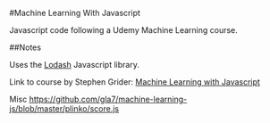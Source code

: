 #Machine Learning With Javascript

Javascript code following a Udemy Machine Learning course. 

##Notes

Uses the [Lodash](https://lodash.com/) Javascript library.

Link to course by Stephen Grider: [Machine Learning with Javascript](https://www.udemy.com/machine-learning-with-javascript)

Misc
https://github.com/gla7/machine-learning-js/blob/master/plinko/score.js